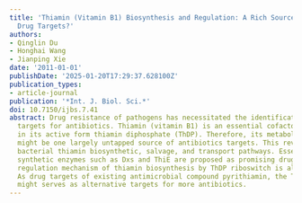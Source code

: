 ```yaml
---
title: 'Thiamin (Vitamin B1) Biosynthesis and Regulation: A Rich Source of Antimicrobial
  Drug Targets?'
authors:
- Qinglin Du
- Honghai Wang
- Jianping Xie
date: '2011-01-01'
publishDate: '2025-01-20T17:29:37.628100Z'
publication_types:
- article-journal
publication: '*Int. J. Biol. Sci.*'
doi: 10.7150/ijbs.7.41
abstract: Drug resistance of pathogens has necessitated the identification of novel
  targets for antibiotics. Thiamin (vitamin B1) is an essential cofactor for all organisms
  in its active form thiamin diphosphate (ThDP). Therefore, its metabolic pathways
  might be one largely untapped source of antibiotics targets. This review describes
  bacterial thiamin biosynthetic, salvage, and transport pathways. Essential thiamin
  synthetic enzymes such as Dxs and ThiE are proposed as promising drug targets. The
  regulation mechanism of thiamin biosynthesis by ThDP riboswitch is also discussed.
  As drug targets of existing antimicrobial compound pyrithiamin, the ThDP riboswitch
  might serves as alternative targets for more antibiotics.
---
```

